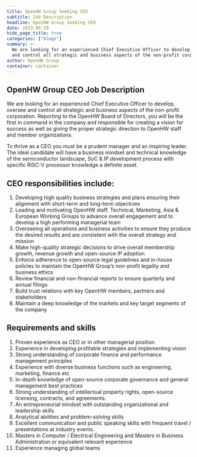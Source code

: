```yaml
---
title: OpenHW Group Seeking CEO 
subtitle: Job Description
headline: OpenHW Group Seeking CEO
date: 2023-05-29
hide_page_title: true
categories: ["blogs"]
summary: >- 
  We are looking for an experienced Chief Executive Officer to develop, oversee
  and control all strategic and business aspects of the non-profit corporation.
author: OpenHW Group
container: container 
---
```


## OpenHW Group CEO Job Description

We are looking for an experienced Chief Executive Officer to develop, oversee
and control all strategic and business aspects of the non-profit corporation.
Reporting to the OpenHW Board of Directors, you will be the first in command in
the company and responsible for creating a vision for success as well as giving
the proper strategic direction to OpenHW staff and member organizations.

To thrive as a CEO you must be a prudent manager and an inspiring leader. The
ideal candidate will have a business mindset and technical knowledge of the
semiconductor landscape, SoC & IP development process with specific RISC-V
processor knowledge a definite asset.

## CEO responsibilities include:

1. Developing high quality business strategies and plans ensuring their
   alignment with short-term and long-term objectives
2. Leading and motivating OpenHW staff, Technical, Marketing, Asia & European
   Working Groups to advance overall engagement and to develop a high
   performing managerial team
3. Overseeing all operations and business activities to ensure they produce the
   desired results and are consistent with the overall strategy and mission
4. Make high-quality strategic decisions to drive overall membership growth,
   revenue growth and open-source IP adoption
5. Enforce adherence to open-source legal guidelines and in-house policies to
   maintain the OpenHW Group’s non-profit legality and business ethics
6. Review financial and non-financial reports to ensure quarterly and annual
   filings
7. Build trust relations with key OpenHW members, partners and stakeholders 
8. Maintain a deep knowledge of the markets and key target segments of the
   company

## Requirements and skills

1. Proven experience as CEO or in other managerial position
2. Experience in developing profitable strategies and implementing vision
3. Strong understanding of corporate finance and performance management
   principles
4. Experience with diverse business functions such as engineering, marketing,
   finance etc
5. In-depth knowledge of open-source corporate governance and general
   management best practices
6. Strong understanding of intellectual property rights, open-source licensing,
   contracts, and agreements.
7. An entrepreneurial mindset with outstanding organizational and leadership
   skills
8. Analytical abilities and problem-solving skills
9. Excellent communication and public speaking skills with frequent travel /
   presentations at industry events.
10. Masters in Computer / Electrical Engineering and Masters in Business
    Administration or equivalent relevant experience
11. Experience managing global teams 


